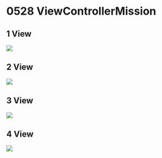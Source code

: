# 0528 ViewControllerMission

## 1 View

![](./img/Mission-1.png)

## 2 View

![](./img/Mission-2.png)

## 3 View

![](./img/Mission-3.png)

## 4 View

![](./img/Mission-4.png)